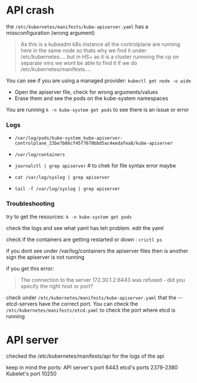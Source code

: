 # API crash
the `/etc/kubernetes/manifests/kube-apiserver.yaml` has a missconfiguration (wrong argument)

> As this is a kubeadm k8s instance all the controlplane are running here in the same node so thats why we find it under /etc/kubernetes.... but in HS+ as it is a cluster runnning the cp on separate vms we wont be able to find it if we do /etc/kubernetes/manifests....

You can see if you are using a managed provider: `kubectl get node -o wide`

- Open the apiserver file, check for wrong arguments/values
- Erase them and see the pods on the kube-system namespaces

You are running `k -n kube-system get pods` to see there is an issue or error

### Logs
- `/var/log/pods/kube-system_kube-apiserver-controlplane_23be7b86cf45f7670bbd5ac4eedafea8/kube-apiserver`

- `/var/log/containers`
- `journalctl | grep apiserver` # to chek for file syntax error maybe
- `cat /var/log/syslog | grep apiserver` 
- `tail -f /var/log/syslog | grep apiserver`


### Troubleshooting
try to get the resources:  `k -n kube-system get pods`

check the logs and see what yaml has teh problem.
edit the yaml

check if the containers are getting restarted or down : `crictl ps`

if you dont see under /var/log/containers the apiserver files then is another sign the apiserver is not running


if you get this error:
> The connection to the server 172.30.1.2:6443 was refused - did you specify the right host or port?

check under  `/etc/kubernetes/manifests/kube-apiserver.yaml` that the --etcd-servers have the correct port.
You can check the  `/etc/kubernetes/manifests/etcd.yaml` to check the port where etcd is running

# API server
checked the /etc/kubernetes/manifests/api for the logs of the api 

keep in mind the ports:
 API server's port 6443
 etcd's ports 2379-2380
 Kubelet's port 10250
